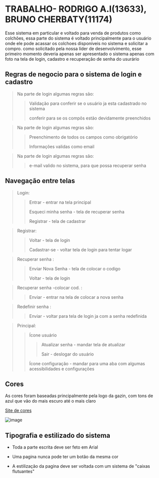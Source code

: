 # TRABALHO- RODRIGO A.I(13633), BRUNO CHERBATY(11174)

Esse sistema em particular e voltado para venda de produtos como colchões, essa parte do sistema é voltado principalmente para o usuário onde ele pode acassar 
os colchoes disponíveis no sistema e solicitar a compro. como solicitado pela nossa líder de desenvolvimento, esse primeiro momento deveria apenas ser apresentado 
o sistema apenas com foto na tela de login, cadastro e recuperação de senha do usurário

## Regras de negocio para o sistema de login e cadastro
> Na parte de login algumas regras são:
> > Validação para conferir se o usuário ja esta cadastrado no sistema
> > 
> > conferir para se os compôs estão devidamente preenchidos  

> Na parte de login algumas regras são:
> > Preenchimento de todos os campos como obrigatório
> > 
> > Informações validas como email   

> Na parte de login algumas regras são:
> > e-mail valido no sistema, para que possa recuperar senha

## Navegação entre telas
> Login:
> > Entrar - entrar na tela principal
> > 
> > Esqueci minha senha - tela de recuperar senha
> >
> > Registrar - tela de cadastrar

> Registrar:
> > Voltar - tela de login 
> > 
> > Cadastrar-se - voltar tela de login para tentar logar

> Recuperar senha :
> > Enviar Nova Senha - tela de colocar o codigo
> > 
> > Voltar - tela de login 

> Recuperar senha -colocar cod. :
> > Enviar  - entrar na tela de colocar a nova senha 

> Redefinir senha :
> > Enviar  - voltar para tela de login ja com a senha redefinida 

> Principal:
> > Ícone usuário 
> > > Atualizar senha - mandar tela de atualizar
> > >  
> > > Sair - deslogar do usuário
> > 
> > Ícone configuração - mandar para uma aba com algumas acessibilidades e configurações 

## Cores

As cores foram baseadas principalmente pela logo da gazin, com tons de azul que vão do mais escuro até o mais claro

[Site de cores](https://colorhunt.co/palette/5356ff378ce767c6e3dff5ff " site de  cores ")

![image](https://github.com/rodrigoinaldo/AT2DevOps/assets/97739673/20982691-b64f-4ff4-b393-55a9dbdc6c87)

## Tipografia e estilizado do sistema 
- Toda a parte escrita deve ser feto em Arial 
* Uma pagina nunca pode ter um botão da mesma cor 
+ A estilização da pagina deve ser voltada com um sistema de "caixas flutuantes"







